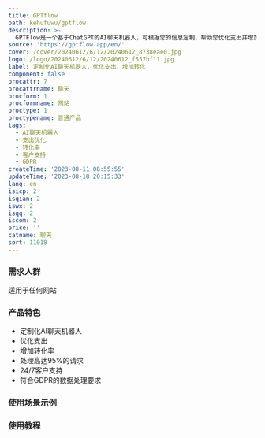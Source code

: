 ```yaml
---
title: GPTflow
path: kehufuwu/gptflow
description: >-
  GPTFlow是一个基于ChatGPT的AI聊天机器人，可根据您的信息定制，帮助您优化支出并增加转化率。它能处理高达95%的请求，并将无法处理的请求转发给您。通过提供24/7的客户支持，减少您网站的跳出率。GPTFlow符合GDPR的数据处理要求。您可以使用GPTFlow在任何网站上创建并嵌入一个定制化的聊天机器人。
source: 'https://gptflow.app/en/'
cover: /cover/20240612/6/12/20240612_8738eae0.jpg
logo: /logo/20240612/6/12/20240612_f557bf11.jpg
label: 定制化AI聊天机器人，优化支出，增加转化
component: false
procattr: 7
procattrname: 聊天
procform: 1
procformname: 网站
proctype: 1
proctypename: 普通产品
tags:
  - AI聊天机器人
  - 支出优化
  - 转化率
  - 客户支持
  - GDPR
createTime: '2023-08-11 08:55:55'
updateTime: '2023-08-18 20:15:33'
lang: en
isicp: 2
isqian: 2
iswx: 2
isqq: 2
iscom: 2
price: ''
catname: 聊天
sort: 11018
---
```




### 需求人群
适用于任何网站

### 产品特色
- 定制化AI聊天机器人
- 优化支出
- 增加转化率
- 处理高达95%的请求
- 24/7客户支持
- 符合GDPR的数据处理要求

### 使用场景示例


### 使用教程


  
